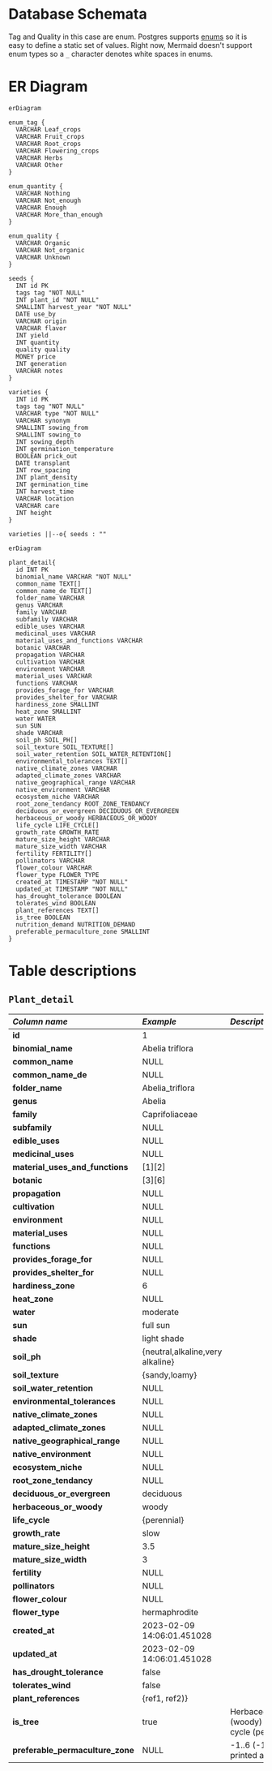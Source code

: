 # Database Schemata

Tag and Quality in this case are enum.
Postgres supports [enums](https://www.postgresql.org/docs/current/datatype-enum.html) so it is easy to define a static set of values.
Right now, Mermaid doesn't support enum types so a `_` character denotes white spaces in enums.

# ER Diagram

```mermaid
erDiagram

enum_tag {
  VARCHAR Leaf_crops
  VARCHAR Fruit_crops
  VARCHAR Root_crops
  VARCHAR Flowering_crops
  VARCHAR Herbs
  VARCHAR Other
}

enum_quantity {
  VARCHAR Nothing
  VARCHAR Not_enough
  VARCHAR Enough
  VARCHAR More_than_enough
}

enum_quality {
  VARCHAR Organic
  VARCHAR Not_organic
  VARCHAR Unknown
}

seeds {
  INT id PK
  tags tag "NOT NULL"
  INT plant_id "NOT NULL"
  SMALLINT harvest_year "NOT NULL"
  DATE use_by
  VARCHAR origin
  VARCHAR flavor
  INT yield
  INT quantity
  quality quality
  MONEY price
  INT generation
  VARCHAR notes
}

varieties {
  INT id PK
  tags tag "NOT NULL"
  VARCHAR type "NOT NULL"
  VARCHAR synonym
  SMALLINT sowing_from
  SMALLINT sowing_to
  INT sowing_depth
  INT germination_temperature
  BOOLEAN prick_out
  DATE transplant
  INT row_spacing
  INT plant_density
  INT germination_time
  INT harvest_time
  VARCHAR location
  VARCHAR care
  INT height
}

varieties ||--o{ seeds : ""
```

```mermaid
erDiagram

plant_detail{
  id INT PK
  binomial_name VARCHAR "NOT NULL"
  common_name TEXT[]
  common_name_de TEXT[]
  folder_name VARCHAR
  genus VARCHAR
  family VARCHAR
  subfamily VARCHAR
  edible_uses VARCHAR
  medicinal_uses VARCHAR
  material_uses_and_functions VARCHAR
  botanic VARCHAR
  propagation VARCHAR
  cultivation VARCHAR
  environment VARCHAR
  material_uses VARCHAR
  functions VARCHAR
  provides_forage_for VARCHAR
  provides_shelter_for VARCHAR
  hardiness_zone SMALLINT
  heat_zone SMALLINT
  water WATER
  sun SUN
  shade VARCHAR
  soil_ph SOIL_PH[]
  soil_texture SOIL_TEXTURE[]
  soil_water_retention SOIL_WATER_RETENTION[]
  environmental_tolerances TEXT[]
  native_climate_zones VARCHAR
  adapted_climate_zones VARCHAR
  native_geographical_range VARCHAR
  native_environment VARCHAR
  ecosystem_niche VARCHAR
  root_zone_tendancy ROOT_ZONE_TENDANCY
  deciduous_or_evergreen DECIDUOUS_OR_EVERGREEN
  herbaceous_or_woody HERBACEOUS_OR_WOODY
  life_cycle LIFE_CYCLE[]
  growth_rate GROWTH_RATE
  mature_size_height VARCHAR
  mature_size_width VARCHAR
  fertility FERTILITY[]
  pollinators VARCHAR
  flower_colour VARCHAR
  flower_type FLOWER_TYPE
  created_at TIMESTAMP "NOT NULL"
  updated_at TIMESTAMP "NOT NULL"
  has_drought_tolerance BOOLEAN
  tolerates_wind BOOLEAN
  plant_references TEXT[]
  is_tree BOOLEAN
  nutrition_demand NUTRITION_DEMAND
  preferable_permaculture_zone SMALLINT
}

```

# Table descriptions

## `Plant_detail`

| **_Column name_**                | **_Example_**                    | **_Description_**                                   |
| :------------------------------- | :------------------------------- | :-------------------------------------------------- |
| **id**                           | 1                                |
| **binomial_name**                | Abelia triflora                  |
| **common_name**                  | NULL                             |
| **common_name_de**               | NULL                             |
| **folder_name**                  | Abelia_triflora                  |
| **genus**                        | Abelia                           |
| **family**                       | Caprifoliaceae                   |
| **subfamily**                    | NULL                             |
| **edible_uses**                  | NULL                             |
| **medicinal_uses**               | NULL                             |
| **material_uses_and_functions**  | \[1\]\[2\]                       |
| **botanic**                      | \[3\]\[6\]                       |
| **propagation**                  | NULL                             |
| **cultivation**                  | NULL                             |
| **environment**                  | NULL                             |
| **material_uses**                | NULL                             |
| **functions**                    | NULL                             |
| **provides_forage_for**          | NULL                             |
| **provides_shelter_for**         | NULL                             |
| **hardiness_zone**               | 6                                |
| **heat_zone**                    | NULL                             |
| **water**                        | moderate                         |
| **sun**                          | full sun                         |
| **shade**                        | light shade                      |
| **soil_ph**                      | {neutral,alkaline,very alkaline} |
| **soil_texture**                 | {sandy,loamy}                    |
| **soil_water_retention**         | NULL                             |
| **environmental_tolerances**     | NULL                             |
| **native_climate_zones**         | NULL                             |
| **adapted_climate_zones**        | NULL                             |
| **native_geographical_range**    | NULL                             |
| **native_environment**           | NULL                             |
| **ecosystem_niche**              | NULL                             |
| **root_zone_tendancy**           | NULL                             |
| **deciduous_or_evergreen**       | deciduous                        |
| **herbaceous_or_woody**          | woody                            |
| **life_cycle**                   | {perennial}                      |
| **growth_rate**                  | slow                             |
| **mature_size_height**           | 3.5                              |
| **mature_size_width**            | 3                                |
| **fertility**                    | NULL                             |
| **pollinators**                  | NULL                             |
| **flower_colour**                | NULL                             |
| **flower_type**                  | hermaphrodite                    |
| **created_at**                   | 2023-02-09 14:06:01.451028       |
| **updated_at**                   | 2023-02-09 14:06:01.451028       |
| **has_drought_tolerance**        | false                            |
| **tolerates_wind**               | false                            |
| **plant_references**             | {ref1, ref2)}                    |
| **is_tree**                      | true                             | Herbaceous/Woody (woody) AND life cycle (perennial) |
| **preferable_permaculture_zone** | NULL                             | -1..6 (-1 should be printed as 00)                  |
